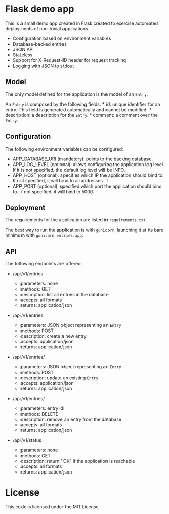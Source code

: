 # Flask demo app

This is a small demo app created in Flask created to exercise automated deployments
of non-trivial applications.

* Configuration based on environment variables
* Database-backed entries
* JSON API
* Stateless
* Support for X-Request-ID header for request tracking
* Logging with JSON to stdout

## Model

The only model defined for the application is the model of an `Entry`.

An `Entry` is composed by the following fields:
	* id: unique identifier for an entry. This field is generated automatically 
	and	cannot be modified.
	* description: a description for the `Entry`. 
	* comment: a comment over the `Entry`. 

## Configuration

The following environment variables can be configured:

* APP_DATABASE_URI (mandatory): points to the backing database.
* APP_LOG_LEVEL (optional): allows configuring the application log level. If it is
not specified, the default log level will be INFO.
* APP_HOST (optional): specifies which IP the application should bind to. If not
specified, it will bind to all addresses. T
* APP_PORT (optional): specified which port the application should bind to. If not
specified, it will bind to 5000.

## Deployment

The requirements for the application are listed in `requirements.txt`.

The best way to run the application is with `gunicorn`, launching it at its bare minimum
with `gunicorn entries:app`.

## API

The following endpoints are offered:

* /api/v1/entries
	* parameters: none
	* methods: GET
	* description: list all entries in the database
	* accepts: all formats
	* returns: application/json

* /api/v1/entries
	* parameters: JSON object representing an `Entry`
	* methods: POST
	* description: create a new entry
	* accepts: application/json
	* returns: application/json

* /api/v1/entries/<id>
	* parameters: JSON object representing an `Entry`
	* methods: POST
	* description: update an existing `Entry`
	* accepts: application/json
	* returns: application/json

* /api/v1/entries/<id>
	* parameters: entry id
	* methods: DELETE
	* description: remove an entry from the database
	* accepts: all formats
	* returns: application/json

* /api/v1/status
	* parameters: none
	* methods: GET
	* description: return "OK" if the application is reachable
	* accepts: all formats
	* returns: application/json

# License

This code is licensed under the MIT License.
